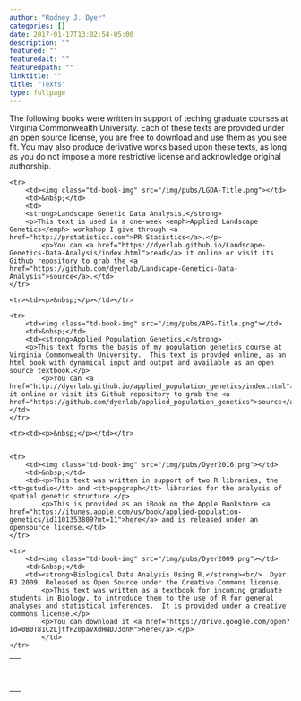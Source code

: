 ```yaml
---
author: "Rodney J. Dyer"
categories: []
date: 2017-01-17T13:02:54-05:00
description: ""
featured: ""
featuredalt: ""
featuredpath: ""
linktitle: ""
title: "Texts"
type: fullpage
---
```



<p>The following books were written in support of teching graduate courses at Virginia Commonwealth University.  Each of these texts are provided under an open source license, you are free to download and use them as you see fit.  You may also produce derivative works based upon these texts, as long as you do not impose a more restrictive license and acknowledge original authorship.</p>

<table id="publist">

	<tr>
		<td><img class="td-book-img" src="/img/pubs/LGDA-Title.png"></td>
		<td>&nbsp;</td>
		<td>
		<strong>Landscape Genetic Data Analysis.</strong>
		<p>This text is used in a one-week <emph>Applied Landscape Genetics</emph> workshop I give through <a href="http://prstatistics.com">PR Statistics</a>.</p>
			<p>You can <a href="https://dyerlab.github.io/Landscape-Genetics-Data-Analysis/index.html">read</a> it online or visit its Github repository to grab the <a href="https://github.com/dyerlab/Landscape-Genetics-Data-Analysis">source</a>.</td>
	</tr>
	
	<tr><td><p>&nbsp;</p></td></tr>

	<tr>
		<td><img class="td-book-img" src="/img/pubs/APG-Title.png"></td>
		<td>&nbsp;</td>
		<td><strong>Applied Population Genetics.</strong>
		<p>This text forms the basis of my population genetics course at Virginia Commonwealth University.  This text is provded online, as an html book with dynamical input and output and available as an open source textbook.</p>
			<p>You can <a href="http://dyerlab.github.io/applied_population_genetics/index.html">read</a> it online or visit its Github repository to grab the <a href="https://github.com/dyerlab/applied_population_genetics">source</a>.</td>
	</tr>
	
	<tr><td><p>&nbsp;</p></td></tr>

	
	<tr>
		<td><img class="td-book-img" src="/img/pubs/Dyer2016.png"></td>
		<td>&nbsp;</td>
		<td><p>This text was written in support of two R libraries, the <tt>gstudio</tt> and <tt>popgraph</tt> libraries for the analysis of spatial genetic structure.</p>
			<p>This is provided as an iBook on the Apple Bookstore <a href="https://itunes.apple.com/us/book/applied-population-genetics/id1101353809?mt=11">here</a> and is released under an opensource license.</td>
	</tr>
	
  <tr><td><p>&nbsp;</p></td></tr>
	
	
	<tr>
		<td><img class="td-book-img" src="/img/pubs/Dyer2009.png"></td>
		<td>&nbsp;</td>
		<td><strong>Biological Data Analysis Using R.</strong><br/>  Dyer RJ 2009. Released as Open Source under the Creative Commons license.
			<p>This text was written as a textbook for incoming graduate students in Biology, to introduce them to the use of R for general analyses and statistical inferences.  It is provided under a creative commons license.</p>
			<p>You can download it <a href="https://drive.google.com/open?id=0B0T81CzLjtfPZ0paVXdHNDJ3dnM">here</a>.</p>
			</td>
	</tr>

</table>


<p>&nbsp;</p>

